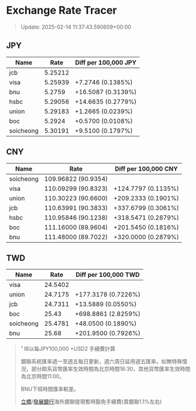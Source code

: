 # Exchange Rate Tracer

> Update: 2025-02-14 11:37:43.590609+00:00

## JPY

| Name      |    Rate | Diff per 100,000 JPY   |
|-----------|---------|------------------------|
| jcb       | 5.25212 |                        |
| visa      | 5.25939 | +7.2746 (0.1385%)      |
| bnu       | 5.2759  | +16.5087 (0.3139%)     |
| hsbc      | 5.29056 | +14.6635 (0.2779%)     |
| union     | 5.29183 | +1.2665 (0.0239%)      |
| boc       | 5.2924  | +0.5700 (0.0108%)      |
| soicheong | 5.30191 | +9.5100 (0.1797%)      |

## CNY

| Name      | Rate                | Diff per 100,000 CNY   |
|-----------|---------------------|------------------------|
| soicheong | 109.96822	(90.9354) |                        |
| visa      | 110.09299	(90.8323) | +124.7797 (0.1135%)    |
| union     | 110.30223	(90.6600) | +209.2333 (0.1901%)    |
| jcb       | 110.63991	(90.3833) | +337.6799 (0.3061%)    |
| hsbc      | 110.95846	(90.1238) | +318.5471 (0.2879%)    |
| boc       | 111.16000	(89.9604) | +201.5450 (0.1816%)    |
| bnu       | 111.48000	(89.7022) | +320.0000 (0.2879%)    |

## TWD

| Name      |    Rate | Diff per 100,000 TWD   |
|-----------|---------|------------------------|
| visa      | 24.5402 |                        |
| union     | 24.7175 | +177.3178 (0.7226%)    |
| jcb       | 24.7311 | +13.5889 (0.0550%)     |
| boc       | 25.43   | +698.8861 (2.8259%)    |
| soicheong | 25.4781 | +48.0500 (0.1890%)     |
| bnu       | 25.68   | +201.9500 (0.7926%)    |


> ¹ IB以每JPY100,000 +USD2 手續費計算
>
> 銀聯系統匯率週一至週五每日更新，週六周日延用週五匯率。如無特殊情況，部分歐系貨幣匯率生效時間為北京時間16:30，其他貨幣匯率生效時間為北京時間11:00。
>
> BNU下班時間匯率較差。
>
> [立橋](https://www.wlbank.com.mo/uploads/ueditor/file/20181211/1544536513900230.pdf)/[發展銀行](https://www.mdb.com.mo/Service_Charges_20230728.pdf)海外銀聯提現暫時豁免手續費(貴銀聯1.1%左右)

